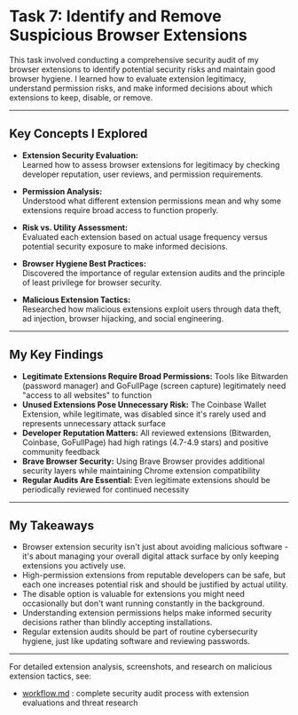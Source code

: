 # Task 7: Identify and Remove Suspicious Browser Extensions

This task involved conducting a comprehensive security audit of my browser extensions to identify potential security risks and maintain good browser hygiene. I learned how to evaluate extension legitimacy, understand permission risks, and make informed decisions about which extensions to keep, disable, or remove.

---

## Key Concepts I Explored

- **Extension Security Evaluation:**  
  Learned how to assess browser extensions for legitimacy by checking developer reputation, user reviews, and permission requirements.

- **Permission Analysis:**  
  Understood what different extension permissions mean and why some extensions require broad access to function properly.

- **Risk vs. Utility Assessment:**  
  Evaluated each extension based on actual usage frequency versus potential security exposure to make informed decisions.

- **Browser Hygiene Best Practices:**  
  Discovered the importance of regular extension audits and the principle of least privilege for browser security.

- **Malicious Extension Tactics:**  
  Researched how malicious extensions exploit users through data theft, ad injection, browser hijacking, and social engineering.

---

## My Key Findings

- **Legitimate Extensions Require Broad Permissions:** Tools like Bitwarden (password manager) and GoFullPage (screen capture) legitimately need "access to all websites" to function
- **Unused Extensions Pose Unnecessary Risk:** The Coinbase Wallet Extension, while legitimate, was disabled since it's rarely used and represents unnecessary attack surface
- **Developer Reputation Matters:** All reviewed extensions (Bitwarden, Coinbase, GoFullPage) had high ratings (4.7-4.9 stars) and positive community feedback
- **Brave Browser Security:** Using Brave Browser provides additional security layers while maintaining Chrome extension compatibility
- **Regular Audits Are Essential:** Even legitimate extensions should be periodically reviewed for continued necessity

---

## My Takeaways

- Browser extension security isn't just about avoiding malicious software - it's about managing your overall digital attack surface by only keeping extensions you actively use.
- High-permission extensions from reputable developers can be safe, but each one increases potential risk and should be justified by actual utility.
- The disable option is valuable for extensions you might need occasionally but don't want running constantly in the background.
- Understanding extension permissions helps make informed security decisions rather than blindly accepting installations.
- Regular extension audits should be part of routine cybersecurity hygiene, just like updating software and reviewing passwords.

---

For detailed extension analysis, screenshots, and research on malicious extension tactics, see:

- [workflow.md](workflow.md) : complete security audit process with extension evaluations and threat research
